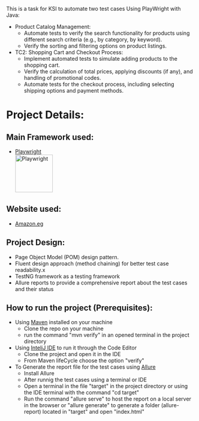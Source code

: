This is a task for KSI to automate two test cases Using PlayWright with Java:
* Product Catalog Management:
  - Automate tests to verify the search functionality for products using different search criteria (e.g., by category, by keyword).
  - Verify the sorting and filtering options on product listings.
* TC2: Shopping Cart and Checkout Process:
  - Implement automated tests to simulate adding products to the shopping cart.
  - Verify the calculation of total prices, applying discounts (if any), and handling of promotional codes.
  - Automate tests for the checkout process, including selecting shipping options and payment methods.

# Project Details:
## Main Framework used:
* [Playwright](https://playwright.dev/java/) <br><img height="100" title="Playwright" src="https://playwright.dev/java/img/playwright-logo.svg">
## Website used:
* [Amazon.eg](https://amazon.eg/-/en) 
## Project Design:
* Page Object Model (POM) design pattern.
* Fluent design approach (method chaining) for better test case readability.x
* TestNG framework as a testing framework
* Allure reports to provide a comprehensive report about the test cases and their status

## How to run the project (Prerequisites):
* Using [Maven](https://maven.apache.org) installed on your machine
  - Clone the repo on your machine
  - run the command "mvn verify" in an opened terminal in the project directory
* Using [InteliJ IDE](https://www.jetbrains.com/idea/) to run it through the Code Editor
  - Clone the project and open it in the IDE
  - From Maven lifeCycle choose the option "verify"
* To Generate the report file for the test cases using [Allure](https://allurereport.org/docs)
  - Install Allure
  - After runnig the test cases using a terminal or IDE
  - Open a terminal in the file "target" in the project directory or using the IDE terminal with the command "cd target"
  - Run the command "allure serve" to host the report on a local server in the browser or "allure generate" to generate a folder (allure-report) located in "target" and open "index.html"
